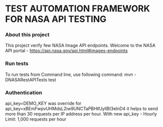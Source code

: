 # TEST AUTOMATION FRAMEWORK FOR NASA API TESTING

### About this project
This project verify few NASA Image API endpoints.
Welcome to the NASA API portal - https://api.nasa.gov/api.html#images-endpoints 

### Run tests
To run tests from Command line, use following command: mvn -DNASARestAPITests test

### Authentication
api_key=DEMO_KEY was override for api_key=xBEmFwpvUHMdsL2iw9UNCTaPBHtfJyllBI3elnD4 
it helps to send more than 30 requests per IP address per hour.
With new api_key - Hourly Limit: 1,000 requests per hour